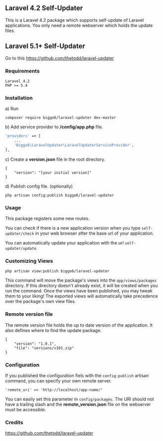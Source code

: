 ## Laravel 4.2 Self-Updater
This is a Laravel 4.2 package which supports self-update of Laravel applications.
You only need a remote webserver which holds the update files.

## Laravel 5.1+ Self-Updater

Go to this https://github.com/thetodd/laravel-updater

### Requirements
```
Laravel 4.2
PHP >= 5.4
```

### Installation
a) Run

```
composer require biggo6/laravel-updater dev-master
```

b) Add service provider to **/config/app.php** file.
```php
'providers' => [
    ...
    'Biggo6\LaravelUpdater\LaravelUpdaterServiceProvider',
],
```
c) Create a **version.json** file in the root directory.
```
{
    "version": "[your initial version]"
}
```
d) Publish config file. (optionally)

```
php artisan config:publish biggo6/laravel-updater
```

### Usage
This package registers some new routes.

You can check if there is a new application version when you type `self-updater/check`
in your web browser after the base url of your application.

You can automatically update your application with the url ``self-updater/update``.

### Customizing Views

```
php artisan view:publish biggo6/laravel-updater
```
This command will move the package's views into the ``app/views/packages`` directory. If this directory doesn't already exist, it will be created when you run the command. Once the views have been published, you may tweak them to your liking! The exported views will automatically take precedence over the package's own view files.


### Remote version file
The remote version file holds the up to date version of the application. It also defines
where to find the update package.
```
{
    "version": "1.0.1",
    "file": "versions/v101.zip"
}
```

### Configuration
If you published the configuration fiels with the ``config:publish`` artisan command, you can
specify your own remote server.
```
'remote_uri' => 'http://localhost/app-name/'
```
You can easily set this parameter in ```config/packages```. The URI should not have a trailing slash
and the **remote_version.json** file on the webserver must be accessible.

### Credits

https://github.com/thetodd/laravel-updater
